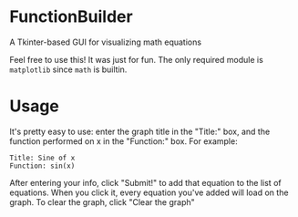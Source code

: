 # FunctionBuilder
A Tkinter-based GUI for visualizing math equations

Feel free to use this! It was just for fun.
The only required module is `matplotlib` since `math` is builtin.

# Usage
It's pretty easy to use: enter the graph title in the "Title:" box, and the function performed on x in the "Function:" box.
For example:
```
Title: Sine of x
Function: sin(x)
```
After entering your info, click "Submit!" to add that equation to the list of equations. When you click it, every equation you've added will load on the graph.
To clear the graph, click "Clear the graph"
